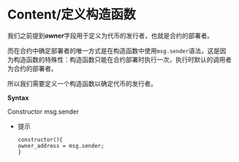 # Content/定义构造函数

我们之前提到***owner***字段用于定义为代币的发行者，也就是合约的部署者。

而在合约中确定部署者的唯一方式是在构造函数中使用`msg.sender`语法，这是因为构造函数的特殊性：构造函数只能在合约部署时执行一次，执行时默认的调用者为合约的部署者。

所以我们需要定义一个构造函数以确定代币的发行者。

**Syntax**

Constructor msg.sender

- 提示
    ```solidity
    constructor(){
    owner_address = msg.sender;
    }
    ```